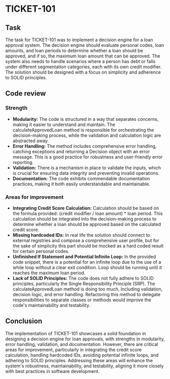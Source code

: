 # TICKET-101

## Task
The task for TICKET-101 was to implement a decision engine for a loan approval system. The decision engine should evaluate personal codes, loan amounts, and loan periods to determine whether a loan should be approved, and if so, the maximum loan amount that can be approved. The system also needs to handle scenarios where a person has debt or falls under different segmentation categories, each with its own credit modifier. The solution should be designed with a focus on simplicity and adherence to SOLID principles.

## Code review

### Strength 
 - **Modularity:** The code is structured in a way that separates concerns, making it easier to understand and maintain. The calculateApprovedLoan method is responsible for orchestrating the decision-making process, while the validation and calculation logic are abstracted away.
 - **Error Handling:** The method includes comprehensive error handling, catching exceptions and returning a Decision object with an error message. This is a good practice for robustness and user-friendly error reporting.
 - **Validation:** There is a mechanism in place to validate the inputs, which is crucial for ensuring data integrity and preventing invalid operations.
 - **Documentation:** The code exhibits commendable documentation practices, making it both easily understandable and maintainable.

### Areas for improvement

 - **Integrating Credit Score Calculation:** Calculation should be based on the formula provided: (credit modifier / loan amount) * loan period. This calculation should be integrated into the decision-making process to determine whether a loan should be approved based on the calculated credit score.
 - **Missing hardcoded IDs:**  In real life the solution should connect to external registries and compose a comprehensive user profile, but for the sake of simplicity this part should be mocked as a hard coded result for certain personal codes.
 - **Unfinished If Statement and Potential Infinite Loop:** In the provided code snippet, there is a potential for an infinite loop due to the use of a while loop without a clear exit condition. Loop should be running until it reaches the maximum loan period. 
 - **Lack of SOLID Principles:**  The code does not fully adhere to SOLID principles, particularly the Single Responsibility Principle (SRP). The calculateApprovedLoan method is doing too much, including validation, decision logic, and error handling. Refactoring this method to delegate responsibilities to separate classes or methods would improve the code's maintainability and testability.

## Conclusion

The implementation of TICKET-101 showcases a solid foundation in designing a decision engine for loan approvals, with strengths in modularity, error handling, validation, and documentation. However, there are critical areas for improvement, particularly in integrating the credit score calculation, handling hardcoded IDs, avoiding potential infinite loops, and adhering to SOLID principles. Addressing these areas will enhance the system's robustness, maintainability, and testability, aligning it more closely with best practices in software development.